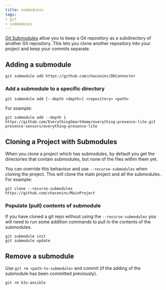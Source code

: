```yaml
---
title: submodules
tags:
- git
- submodules
---
```


[Git Submodules](https://git-scm.com/book/en/v2/Git-Tools-Submodules) allow you to keep a Git repository as a subdirectory
of another Git repository. This lets you clone another repository into your project and keep your commits separate.
<!--more-->

## Adding a submodule

```shell
git submodule add https://github.com/chaconinc/DbConnector
```

### Add a submodule to a specific directory

```shell
git submodule add [--depth <depth>] <repository> <path>
```

For example:
```shell
git submodule add --depth 1 https://github.com/EverythingSmartHome/everything-presence-lite.git presence-sensors/everything-presence-lite
```


## Cloning a Project with Submodules

When you clone a project which has submodules, by default you get the directories that contain submodules, 
but none of the files within them yet.

You can override this behaviour and use `--recurse-submodules` when cloning the project. This will clone the main project
and all the submodules. For example:

```shell
git clone --recurse-submodules https://github.com/chaconinc/MainProject
```

### Populate (pull) contents of submodule

If you have cloned a git repo without using the `--recurse-submodules` you will need to run some addition commands to
pull in the contents of the submodules.

```shell
git submodule init
git submodule update
```

## Remove a submodule

Use `git rm <path-to-submodule>` and commit (if the adding of the submodule has been committed previously).

```shell
git rm k3s-ansible
```